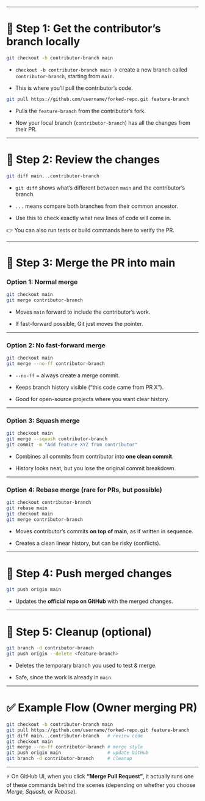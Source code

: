 
---

# 🔹 Step 1: Get the contributor’s branch locally

```sh
git checkout -b contributor-branch main
```

- `checkout -b contributor-branch main` → create a new branch called `contributor-branch`, starting from `main`.
    
- This is where you’ll pull the contributor’s code.
    
```sh
git pull https://github.com/username/forked-repo.git feature-branch
```
		
- Pulls the `feature-branch` from the contributor’s fork.
    
- Now your local branch (`contributor-branch`) has all the changes from their PR.
    

---

# 🔹 Step 2: Review the changes

```sh
git diff main...contributor-branch
```

- `git diff` shows what’s different between `main` and the contributor’s branch.
    
- `...` means compare both branches from their common ancestor.
    
- Use this to check exactly what new lines of code will come in.
    

👉 You can also run tests or build commands here to verify the PR.

---

# 🔹 Step 3: Merge the PR into main

### Option 1: **Normal merge**

```sh
git checkout main
git merge contributor-branch
```

- Moves `main` forward to include the contributor’s work.
    
- If fast-forward possible, Git just moves the pointer.
    

---

### Option 2: **No fast-forward merge**

```sh
git checkout main
git merge --no-ff contributor-branch
```

- `--no-ff` = always create a merge commit.
    
- Keeps branch history visible (“this code came from PR X”).
    
- Good for open-source projects where you want clear history.
    

---

### Option 3: **Squash merge**

```sh
git checkout main
git merge --squash contributor-branch
git commit -m "Add feature XYZ from contributor"
```

- Combines all commits from contributor into **one clean commit**.
    
- History looks neat, but you lose the original commit breakdown.
    

---

### Option 4: **Rebase merge** (rare for PRs, but possible)

```sh
git checkout contributor-branch
git rebase main
git checkout main
git merge contributor-branch
```

- Moves contributor’s commits **on top of main**, as if written in sequence.
    
- Creates a clean linear history, but can be risky (conflicts).
    

---

# 🔹 Step 4: Push merged changes

```sh
git push origin main
```

- Updates the **official repo on GitHub** with the merged changes.
    

---

# 🔹 Step 5: Cleanup (optional)

```sh
git branch -d contributor-branch
git push origin --delete <feature-branch>
```

- Deletes the temporary branch you used to test & merge.
    
- Safe, since the work is already in `main`.
    

---

# ✅ Example Flow (Owner merging PR)

```sh
git checkout -b contributor-branch main
git pull https://github.com/username/forked-repo.git feature-branch
git diff main...contributor-branch   # review code
git checkout main
git merge --no-ff contributor-branch # merge style
git push origin main                 # update GitHub
git branch -d contributor-branch     # cleanup
```

---

⚡ On GitHub UI, when you click **“Merge Pull Request”**, it actually runs one of these commands behind the scenes (depending on whether you choose _Merge, Squash, or Rebase_).
